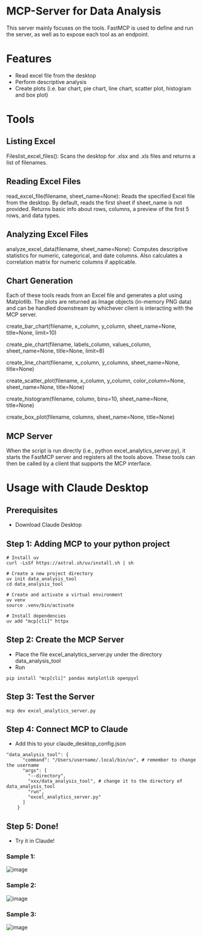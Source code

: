 # MCP-Server for Data Analysis
This server mainly focuses on the tools. FastMCP is used to define and run the server, as well as to expose each tool as an endpoint.

# Features
- Read excel file from the desktop
- Perform descriptive analysis
- Create plots (i.e. bar chart, pie chart, line chart, scatter plot, histogram and box plot)

# Tools
## Listing Excel 
Fileslist_excel_files(): Scans the desktop for .xlsx and .xls files and returns a list of filenames.
## Reading Excel Files
read_excel_file(filename, sheet_name=None): Reads the specified Excel file from the desktop. By default, reads the first sheet if sheet_name is not provided. Returns basic info about rows, columns, a preview of the first 5 rows, and data types.
## Analyzing Excel Files
analyze_excel_data(filename, sheet_name=None): Computes descriptive statistics for numeric, categorical, and date columns. Also calculates a correlation matrix for numeric columns if applicable.
## Chart Generation
Each of these tools reads from an Excel file and generates a plot using Matplotlib. The plots are returned as Image objects (in-memory PNG data) and can be handled downstream by whichever client is interacting with the MCP server.

create_bar_chart(filename, x_column, y_column, sheet_name=None, title=None, limit=10)

create_pie_chart(filename, labels_column, values_column, sheet_name=None, title=None, limit=8)

create_line_chart(filename, x_column, y_columns, sheet_name=None, title=None)

create_scatter_plot(filename, x_column, y_column, color_column=None, sheet_name=None, title=None)

create_histogram(filename, column, bins=10, sheet_name=None, title=None)

create_box_plot(filename, columns, sheet_name=None, title=None)

## MCP Server
When the script is run directly (i.e., python excel_analytics_server.py), it starts the FastMCP server and registers all the tools above. These tools can then be called by a client that supports the MCP interface.

# Usage with Claude Desktop
## Prerequisites
- Download Claude Desktop

## Step 1: Adding MCP to your python project
```
# Install uv
curl -LsSf https://astral.sh/uv/install.sh | sh

# Create a new project directory
uv init data_analysis_tool
cd data_analysis_tool

# Create and activate a virtual environment
uv venv
source .venv/bin/activate

# Install dependencies
uv add "mcp[cli]" httpx

```

## Step 2: Create the MCP Server
- Place the file excel_analytics_server.py under the directory data_analysis_tool
- Run
```
pip install "mcp[cli]" pandas matplotlib openpyxl
```

## Step 3: Test the Server
```
mcp dev excel_analytics_server.py
```

## Step 4: Connect MCP to Claude
- Add this to your claude_desktop_config.json
```
"data_analysis_tool": {
      "command": "/Users/username/.local/bin/uv", # remember to change the username
      "args": [
        "--directory",
        "xxx/data_analysis_tool", # change it to the directory of data_analysis_tool
        "run",
        "excel_analytics_server.py"
      ]
    }
```

## Step 5: Done!
- Try it in Claude!

### Sample 1:
![image](https://github.com/LindseyyyLi/MCP-Server/blob/main/img/sample_use.png)

### Sample 2:
![image](https://github.com/LindseyyyLi/MCP-Server/blob/main/img/sample_use1.png)

### Sample 3:
![image](https://github.com/LindseyyyLi/MCP-Server/blob/main/img/sample_use2.png)





















